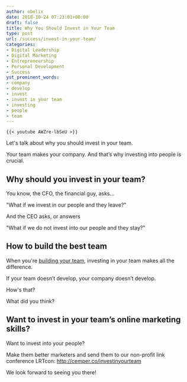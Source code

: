 ```yaml
---
author: obelix
date: 2018-10-24 07:23:01+00:00
draft: false
title: Why You Should Invest in Your Team
type: post
url: /success/invest-in-your-team/
categories:
- Digital Leadership
- Digital Marketing
- Entrepreneurship
- Personal Development
- Success
yst_prominent_words:
- company
- develop
- invest
- invest in your team
- investing
- people
- team
---
```


	{{< youtube AWZre-lbSeU >}}
	

Let's talk about why you should invest in your team.




Your team makes your company. And that’s why investing into people is crucial.




## Why should you invest in your team?




You know, the CFO, the financial guy, asks...




"What if we invest in our people and they leave?"




And the CEO asks, or answers




"What if we do not invest into our people and they stay?"




## How to build the best team




When you're [building your team](https://www.christophcemper.com/digital-leadership/fix-a-hiring-mistake/), investing in your team makes all the difference.




If your team doesn’t develop, your company doesn’t develop.




How's that?




What did you think?




## Want to invest in your team’s online marketing skills?




Want to invest into your people? 




Make them better marketers and send them to our non-profit link conference LRTcon: [http://cemper.co/investinyourteam ](http://cemper.co/investinyourteam)




We look forward to seeing you there!




